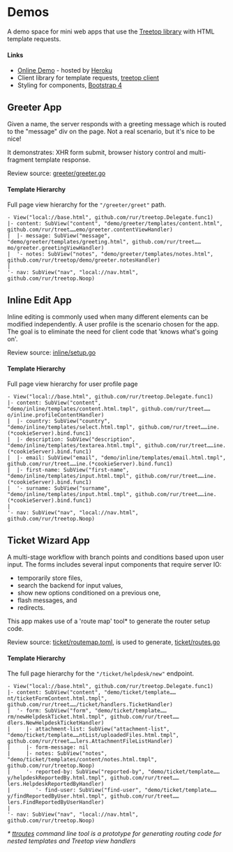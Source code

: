# Demos

A demo space for mini web apps that use the [Treetop library](https://github.com/rur/treetop) with HTML template
requests.

#### Links

* [Online Demo](https://treetop-demo.herokuapp.com/) - hosted by [Heroku](https://www.heroku.com/)
* Client library for template requests, [treetop client](https://github.com/rur/treetop-client)
* Styling for components, [Bootstrap 4](https://getbootstrap.com/docs/4.0)

## Greeter App

Given a name, the server responds with a greeting message which is routed to the "message" div on the page.
Not a real scenario, but it's nice to be nice!

It demonstrates: XHR form submit, browser history control and multi-fragment template response.

Review source: [greeter/greeter.go](greeter/greeter.go)

#### Template Hierarchy

Full page view hierarchy for the `"/greeter/greet"` path.

    - View("local://base.html", github.com/rur/treetop.Delegate.func1)
    |- content: SubView("content", "demo/greeter/templates/content.html", github.com/rur/treet……emo/greeter.contentViewHandler)
    |  |- message: SubView("message", "demo/greeter/templates/greeting.html", github.com/rur/treet……mo/greeter.greetingViewHandler)
    |  '- notes: SubView("notes", "demo/greeter/templates/notes.html", github.com/rur/treetop/demo/greeter.notesHandler)
    |
    '- nav: SubView("nav", "local://nav.html", github.com/rur/treetop.Noop)


## Inline Edit App

Inline editing is commonly used when many different elements can be modified independently.
A user profile is the scenario chosen for the app. The goal is to eliminate the
need for client code that 'knows what's going on'.

Review source: [inline/setup.go](inline/setup.go)

#### Template Hierarchy

Full page view hierarchy for user profile page

    - View("local://base.html", github.com/rur/treetop.Delegate.func1)
    |- content: SubView("content", "demo/inline/templates/content.html.tmpl", github.com/rur/treet……o/inline.profileContentHandler)
    |  |- country: SubView("country", "demo/inline/templates/select.html.tmpl", github.com/rur/treet……ine.(*cookieServer).bind.func1)
    |  |- description: SubView("description", "demo/inline/templates/textarea.html.tmpl", github.com/rur/treet……ine.(*cookieServer).bind.func1)
    |  |- email: SubView("email", "demo/inline/templates/email.html.tmpl", github.com/rur/treet……ine.(*cookieServer).bind.func1)
    |  |- first-name: SubView("first-name", "demo/inline/templates/input.html.tmpl", github.com/rur/treet……ine.(*cookieServer).bind.func1)
    |  '- surname: SubView("surname", "demo/inline/templates/input.html.tmpl", github.com/rur/treet……ine.(*cookieServer).bind.func1)
    |
    '- nav: SubView("nav", "local://nav.html", github.com/rur/treetop.Noop)


## Ticket Wizard App

A multi-stage workflow with branch points and conditions based upon user input.
The forms includes several input components that require server IO:
* temporarily store files,
* search the backend for input values,
* show new options conditioned on a previous one,
* flash messages, and
* redirects.

This app makes use of a 'route map' tool* to generate the router setup code.

Review source: [ticket/routemap.toml](ticket/routemap.toml), is used to generate, [ticket/routes.go](ticket/routes.go)

#### Template Hierarchy

The full page hierarchy for the `"/ticket/helpdesk/new"` endpoint.

    - View("local://base.html", github.com/rur/treetop.Delegate.func1)
    |- content: SubView("content", "demo/ticket/template……nt/ticketFormContent.html.tmpl", github.com/rur/treet……/ticket/handlers.TicketHandler)
    |  '- form: SubView("form", "demo/ticket/template……rm/newHelpdeskTicket.html.tmpl", github.com/rur/treet……dlers.NewHelpdeskTicketHandler)
    |     |- attachment-list: SubView("attachment-list", "demo/ticket/template……ntList/uploadedFiles.html.tmpl", github.com/rur/treet……lers.AttachmentFileListHandler)
    |     |- form-message: nil
    |     |- notes: SubView("notes", "demo/ticket/templates/content/notes.html.tmpl", github.com/rur/treetop.Noop)
    |     '- reported-by: SubView("reported-by", "demo/ticket/template……y/helpdeskReportedBy.html.tmpl", github.com/rur/treet……lers.HelpdeskReportedByHandler)
    |        '- find-user: SubView("find-user", "demo/ticket/template……y/findReportedByUser.html.tmpl", github.com/rur/treet……lers.FindReportedByUserHandler)
    |
    '- nav: SubView("nav", "local://nav.html", github.com/rur/treetop.Noop)

_* [ttroutes](https://github.com/rur/ttgen) command line tool is a prototype for generating routing code for nested templates and Treetop view handlers_